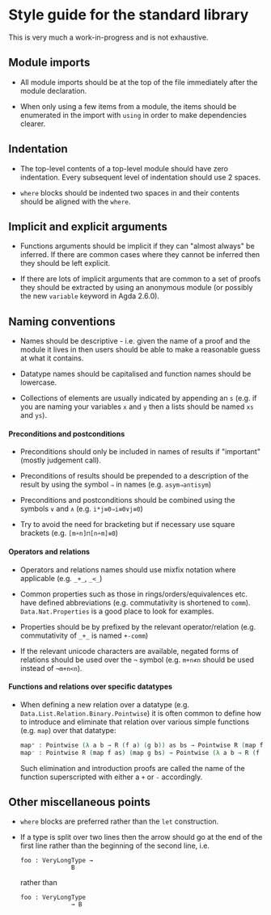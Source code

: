 Style guide for the standard library
====================================

This is very much a work-in-progress and is not exhaustive.

## Module imports

* All module imports should be at the top of the file immediately after the module declaration.

* When only using a few items from a module, the items should be enumerated in the import with `using`
  in order to make dependencies clearer.

## Indentation

* The top-level contents of a top-level module should have zero indentation. Every subsequent
  level of indentation should use 2 spaces.

* `where` blocks should be indented two spaces in and their contents should be aligned with the `where`.

## Implicit and explicit arguments

* Functions arguments should be implicit if they can "almost always" be inferred. If there are common
  cases where they cannot be inferred then they should be left explicit.

* If there are lots of implicit arguments that are common to a set of proofs they should be
  extracted by using an anonymous module (or possibly the new `variable` keyword in Agda 2.6.0).

## Naming conventions

* Names should be descriptive - i.e. given the name of a proof and the module it lives in
  then users should be able to make a reasonable guess at what it contains.

* Datatype names should be capitalised and function names should be lowercase.

* Collections of elements are usually indicated by appending an `s` (e.g. if you are naming your
  variables `x` and `y` then a lists should be named `xs` and `ys`).

#### Preconditions and postconditions

* Preconditions should only be included in names of results if "important" (mostly judgement call).

* Preconditions of results should be prepended to a description of the result by using the
  symbol `⇒` in names (e.g. `asym⇒antisym`)

* Preconditions and postconditions should be combined using the symbols `∨` and `∧` (e.g. `i*j≡0⇒i≡0∨j≡0`)

* Try to avoid the need for bracketing but if necessary use square brackets (e.g. `[m∸n]⊓[n∸m]≡0`)

#### Operators and relations

* Operators and relations names should use mixfix notation where applicable (e.g. `_+_`, `_<_`)

* Common properties such as those in rings/orders/equivalences etc. have defined abbreviations
  (e.g. commutativity is shortened to `comm`). `Data.Nat.Properties` is a good place to look for examples.

* Properties should be by prefixed by the relevant operator/relation (e.g. commutativity of `_+_` is named `+-comm`)

* If the relevant unicode characters are available, negated forms of relations should be used over
  the `¬` symbol (e.g. `m+n≮n` should be used instead of `¬m+n<n`).

#### Functions and relations over specific datatypes

* When defining a new relation over a datatype (e.g. `Data.List.Relation.Binary.Pointwise`)
  it is often common to define how to introduce and eliminate that relation over various simple functions
  (e.g. `map`) over that datatype:
  ```agda
  map⁺ : Pointwise (λ a b → R (f a) (g b)) as bs → Pointwise R (map f as) (map g bs)
  map⁻ : Pointwise R (map f as) (map g bs) → Pointwise (λ a b → R (f a) (g b)) as bs
  ```
  Such elimination and introduction proofs are called the name of the function superscripted with either
  a `+` or `-` accordingly.

## Other miscellaneous points

* `where` blocks are preferred rather than the `let` construction.

* If a type is split over two lines then the arrow should go at the end of the first line rather than
  the beginning of the second line, i.e.
  ```
  foo : VeryLongType →
                B
  ```
  rather than
  ```
  foo : VeryLongType
                → B
  ```
